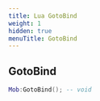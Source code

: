 ```yaml
---
title: Lua GotoBind
weight: 1
hidden: true
menuTitle: GotoBind
---
```

## GotoBind
```lua
Mob:GotoBind(); -- void
```
